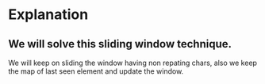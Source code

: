 # Explanation

## We will solve this sliding window technique.

We will keep on sliding the window having non repating chars, also we keep the map of last seen element and update the window.

